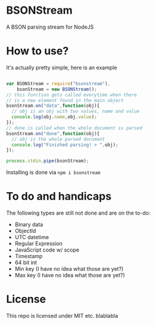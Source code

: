 BSONStream
==========

A BSON parsing stream for NodeJS

How to use?
===========

It's actually pretty simple, here is an example

```javascript

var BSONStream = require("bsonstream"),
    bsonStream = new BSONStream();
// this function gets called everytime when there 
// is a new element found in the main object
bsonStream.on("data",function(obj){
  // obj is an obj with two values, name and value
  console.log(obj.name,obj.value);
});
// done is called when the whole document is parsed
bsonStream.on("done",function(obj){
  // obj is the whole parsed document
  console.log("Finished parsing! > ",obj);
});

process.stdin.pipe(bsonStream);

```

Installing is done via `npm i bsonstream`

To do and handicaps
=============

The following types are still not done and are on the to-do:

* Binary data
* ObjectId
* UTC datetime
* Regular Expression
* JavaScript code w/ scope
* Timestamp
* 64 bit int
* Min key (I have no idea what those are yet?)
* Max key (I have no idea what those are yet?)

License
=========

This repo is licensed under MIT etc. blablabla
